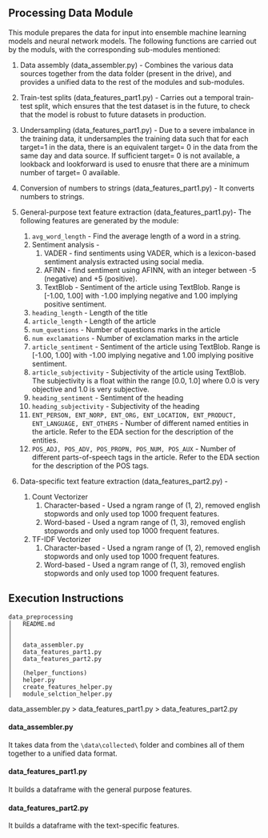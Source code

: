 ## Processing Data Module

This module prepares the data for input into ensemble machine learning models and neural network models. The following functions are carried out by the moduls, with the corresponding sub-modules mentioned:

1. Data assembly (data_assembler.py) - Combines the various data sources together from the data folder (present in the drive), and provides a unified data to the rest of the modules and sub-modules.

2. Train-test splits (data_features_part1.py) - Carries out a temporal train-test split, which ensures that the test dataset is in the future, to check that the model is robust to future datasets in production.

3. Undersampling (data_features_part1.py) - Due to a severe imbalance in the training data, it undersamples the training data such that for each target=1 in the data, there is an equivalent target= 0 in the data from the same day and data source. If sufficient target= 0 is not available, a lookback and lookforward is used to enusre that there are a minimum number of target= 0 available.

4. Conversion of numbers to strings (data_features_part1.py) - It converts numbers to strings.

5. General-purpose text feature extraction (data_features_part1.py)- The following features are generated by the module:
	1. ```avg_word_length``` - Find the average length of a word in a string.
	2. Sentiment analysis - 
		1. VADER - find sentiments using VADER, which is a lexicon-based sentiment analysis extracted using social media.
		2. AFINN - find sentiment using AFINN, with an integer between -5 (negative) and +5 (positive).
		3. TextBlob - Sentiment of the article using TextBlob. Range is [-1.00, 1.00] with -1.00 implying negative and 1.00 implying positive sentiment.
	3. ```heading_length``` - Length of the title
	4. ```article_length``` - Length of the article
	5. ```num_questions``` - Number of questions marks in the article
	6. ```num exclamations``` - Number of exclamation marks in the article
	7. ```article_sentiment``` - Sentiment of the article using TextBlob. Range is [-1.00, 1.00] with -1.00 implying negative and 1.00 implying positive sentiment.
	8. ```article_subjectivity``` - Subjectivity of the article using TextBlob. The subjectivity is a float within the range [0.0, 1.0] where 0.0 is very objective and 1.0 is very subjective.
	9. ```heading_sentiment``` - Sentiment of the heading
	10. ```heading_subjectivity``` - Subjectivity of the heading
	11. ```ENT_PERSON, ENT_NORP, ENT_ORG, ENT_LOCATION, ENT_PRODUCT, ENT_LANGUAGE, ENT_OTHERS``` - Number of different named entities in the article. Refer to the EDA section for the description of the entities.
	12. ```POS_ADJ, POS_ADV, POS_PROPN, POS_NUM, POS_AUX``` - Number of different parts-of-speech tags in the article. Refer to the EDA section for the description of the POS tags.

6. Data-specific text feature extraction (data_features_part2.py) - 
	1. Count Vectorizer
		1. Character-based - Used a ngram range of (1, 2), removed english stopwords and only used top 1000 frequent features.
		2. Word-based - Used a ngram range of (1, 3), removed english stopwords and only used top 1000 frequent features.
	2. TF-IDF Vectorizer
		1. Character-based - Used a ngram range of (1, 2), removed english stopwords and only used top 1000 frequent features.
		2. Word-based -  Used a ngram range of (1, 3), removed english stopwords and only used top 1000 frequent features.

## Execution Instructions

```
data_preprocessing
│   README.md
│
│
│   data_assembler.py    
│	data_features_part1.py
│	data_features_part2.py
│
│	(helper_functions)
│	helper.py
│	create_features_helper.py
│	module_selction_helper.py
```

data_assembler.py > data_features_part1.py > data_features_part2.py

#### data_assembler.py
It takes data from the ```\data\collected\``` folder and combines all of them together to a unified data format.

#### data_features_part1.py
It builds a dataframe with the general purpose features.

#### data_features_part2.py
It builds a dataframe with the text-specific features.





